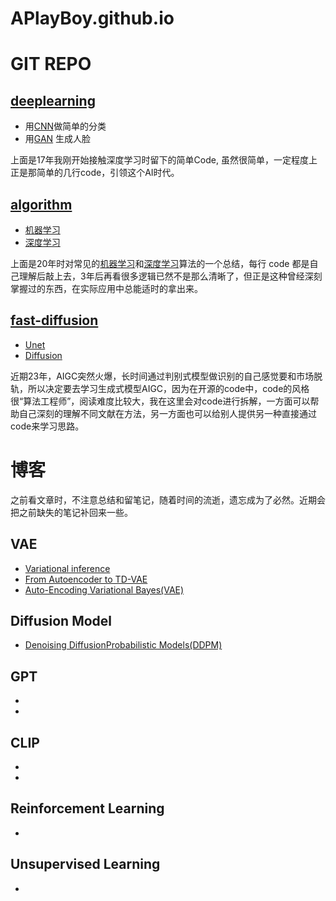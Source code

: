 # APlayBoy.github.io
# GIT REPO

## [deeplearning](https://github.com/APlayBoy/deeplearning) 
* 用[CNN](https://github.com/APlayBoy/deeplearning/tree/master/image_classification)做简单的分类
* 用[GAN](https://github.com/APlayBoy/deeplearning/blob/master/face_generation/face_generation.py) 生成人脸

上面是17年我刚开始接触深度学习时留下的简单Code, 虽然很简单，一定程度上正是那简单的几行code，引领这个AI时代。



## [algorithm](https://github.com/APlayBoy/algorithm) 
* [机器学习](https://github.com/APlayBoy/algorithm/tree/master/ml)
* [深度学习](https://github.com/APlayBoy/algorithm/tree/master/dl)

上面是20年时对常见的[机器学习](https://github.com/APlayBoy/algorithm/tree/master/ml)和[深度学习](https://github.com/APlayBoy/algorithm/tree/master/dl)算法的一个总结，每行 code 都是自己理解后敲上去，3年后再看很多逻辑已然不是那么清晰了，但正是这种曾经深刻掌握过的东西，在实际应用中总能适时的拿出来。

## [fast-diffusion](https://github.com/APlayBoy/fast-diffusion)
* [Unet](https://github.com/APlayBoy/fast-diffusion/tree/main/diffusion/UNet)
* [Diffusion](https://github.com/APlayBoy/fast-diffusion/tree/main/diffusion/diffusion)

近期23年，AIGC突然火爆，长时间通过判别式模型做识别的自己感觉要和市场脱轨，所以决定要去学习生成式模型AIGC，因为在开源的code中，code的风格很“算法工程师”，阅读难度比较大，我在这里会对code进行拆解，一方面可以帮助自己深刻的理解不同文献在方法，另一方面也可以给别人提供另一种直接通过code来学习思路。



# 博客
之前看文章时，不注意总结和留笔记，随着时间的流逝，遗忘成为了必然。近期会把之前缺失的笔记补回来一些。

## VAE
* [Variational inference](https://zhuanlan.zhihu.com/p/627342489)
* [From Autoencoder to TD-VAE](https://zhuanlan.zhihu.com/p/623397006)
* [Auto-Encoding Variational Bayes(VAE)](https://zhuanlan.zhihu.com/p/627313458) 

## Diffusion Model
* [Denoising DiffusionProbabilistic Models(DDPM)](https://zhuanlan.zhihu.com/p/626688571)

## GPT
* 
* 

## CLIP
* 
* 

## Reinforcement Learning
* 

## Unsupervised Learning
*

